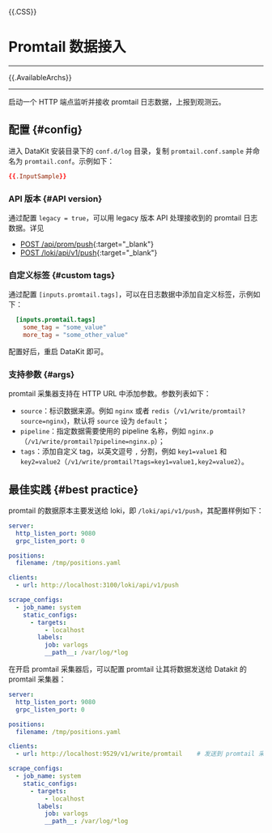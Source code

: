 <!-- This file required to translate to EN. -->
{{.CSS}}
# Promtail 数据接入
---

{{.AvailableArchs}}

---

启动一个 HTTP 端点监听并接收 promtail 日志数据，上报到观测云。

## 配置 {#config}

进入 DataKit 安装目录下的 `conf.d/log` 目录，复制 `promtail.conf.sample` 并命名为 `promtail.conf`。示例如下：

```toml
{{.InputSample}} 
```

### API 版本 {#API version}

通过配置 `legacy = true`，可以用 legacy 版本 API 处理接收到的 promtail
日志数据。详见

- [POST /api/prom/push](https://grafana.com/docs/loki/latest/api/#post-apiprompush){:target="_blank"}
- [POST /loki/api/v1/push](https://grafana.com/docs/loki/latest/api/#post-lokiapiv1push){:target="_blank"}

### 自定义标签 {#custom tags}

通过配置 `[inputs.promtail.tags]`，可以在日志数据中添加自定义标签，示例如下：

```toml
  [inputs.promtail.tags]
    some_tag = "some_value"
    more_tag = "some_other_value"
```

配置好后，重启 DataKit 即可。

### 支持参数 {#args}

promtail 采集器支持在 HTTP URL 中添加参数。参数列表如下：

- `source`：标识数据来源。例如 `nginx` 或者 `redis`（`/v1/write/promtail?source=nginx`)，默认将 `source` 设为 `default`；
- `pipeline`：指定数据需要使用的 pipeline 名称，例如 `nginx.p`（`/v1/write/promtail?pipeline=nginx.p`）；
- `tags`：添加自定义 tag，以英文逗号 `,` 分割，例如 `key1=value1` 和 `key2=value2`（`/v1/write/promtail?tags=key1=value1,key2=value2`）。

## 最佳实践 {#best practice}

promtail 的数据原本主要发送给 loki，即 `/loki/api/v1/push`，其配置样例如下：

```yaml
server:
  http_listen_port: 9080
  grpc_listen_port: 0

positions:
  filename: /tmp/positions.yaml

clients:
  - url: http://localhost:3100/loki/api/v1/push

scrape_configs:
  - job_name: system
    static_configs:
      - targets:
          - localhost
        labels:
          job: varlogs
          __path__: /var/log/*log
```

在开启 promtail 采集器后，可以配置 promtail 让其将数据发送给 Datakit 的 promtail 采集器：

```yaml
server:
  http_listen_port: 9080
  grpc_listen_port: 0

positions:
  filename: /tmp/positions.yaml

clients:
  - url: http://localhost:9529/v1/write/promtail    # 发送到 promtail 采集器监听的端点

scrape_configs:
  - job_name: system
    static_configs:
      - targets:
          - localhost
        labels:
          job: varlogs
          __path__: /var/log/*log
```
